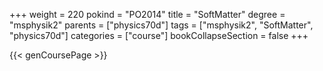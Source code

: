+++
weight = 220
pokind = "PO2014"
title = "SoftMatter"
degree = "msphysik2"
parents = ["physics70d"]
tags = ["msphysik2", "SoftMatter", "physics70d"]
categories = ["course"]
bookCollapseSection = false
+++

{{< genCoursePage >}}
